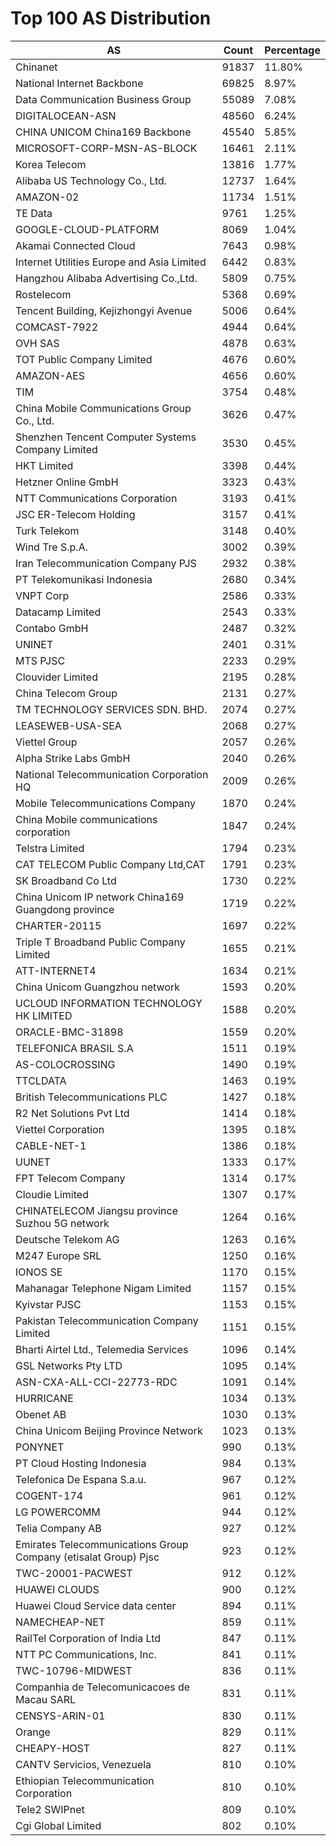 # Top 100 AS Distribution
| AS | Count | Percentage |
|----|----|----|
| Chinanet | 91837 | 11.80% |
| National Internet Backbone | 69825 | 8.97% |
| Data Communication Business Group | 55089 | 7.08% |
| DIGITALOCEAN-ASN | 48560 | 6.24% |
| CHINA UNICOM China169 Backbone | 45540 | 5.85% |
| MICROSOFT-CORP-MSN-AS-BLOCK | 16461 | 2.11% |
| Korea Telecom | 13816 | 1.77% |
| Alibaba US Technology Co., Ltd. | 12737 | 1.64% |
| AMAZON-02 | 11734 | 1.51% |
| TE Data | 9761 | 1.25% |
| GOOGLE-CLOUD-PLATFORM | 8069 | 1.04% |
| Akamai Connected Cloud | 7643 | 0.98% |
| Internet Utilities Europe and Asia Limited | 6442 | 0.83% |
| Hangzhou Alibaba Advertising Co.,Ltd. | 5809 | 0.75% |
| Rostelecom | 5368 | 0.69% |
| Tencent Building, Kejizhongyi Avenue | 5006 | 0.64% |
| COMCAST-7922 | 4944 | 0.64% |
| OVH SAS | 4878 | 0.63% |
| TOT Public Company Limited | 4676 | 0.60% |
| AMAZON-AES | 4656 | 0.60% |
| TIM | 3754 | 0.48% |
| China Mobile Communications Group Co., Ltd. | 3626 | 0.47% |
| Shenzhen Tencent Computer Systems Company Limited | 3530 | 0.45% |
| HKT Limited | 3398 | 0.44% |
| Hetzner Online GmbH | 3323 | 0.43% |
| NTT Communications Corporation | 3193 | 0.41% |
| JSC ER-Telecom Holding | 3157 | 0.41% |
| Turk Telekom | 3148 | 0.40% |
| Wind Tre S.p.A. | 3002 | 0.39% |
| Iran Telecommunication Company PJS | 2932 | 0.38% |
| PT Telekomunikasi Indonesia | 2680 | 0.34% |
| VNPT Corp | 2586 | 0.33% |
| Datacamp Limited | 2543 | 0.33% |
| Contabo GmbH | 2487 | 0.32% |
| UNINET | 2401 | 0.31% |
| MTS PJSC | 2233 | 0.29% |
| Clouvider Limited | 2195 | 0.28% |
| China Telecom Group | 2131 | 0.27% |
| TM TECHNOLOGY SERVICES SDN. BHD. | 2074 | 0.27% |
| LEASEWEB-USA-SEA | 2068 | 0.27% |
| Viettel Group | 2057 | 0.26% |
| Alpha Strike Labs GmbH | 2040 | 0.26% |
| National Telecommunication Corporation HQ | 2009 | 0.26% |
| Mobile Telecommunications Company | 1870 | 0.24% |
| China Mobile communications corporation | 1847 | 0.24% |
| Telstra Limited | 1794 | 0.23% |
| CAT TELECOM Public Company Ltd,CAT | 1791 | 0.23% |
| SK Broadband Co Ltd | 1730 | 0.22% |
| China Unicom IP network China169 Guangdong province | 1719 | 0.22% |
| CHARTER-20115 | 1697 | 0.22% |
| Triple T Broadband Public Company Limited | 1655 | 0.21% |
| ATT-INTERNET4 | 1634 | 0.21% |
| China Unicom Guangzhou network | 1593 | 0.20% |
| UCLOUD INFORMATION TECHNOLOGY HK LIMITED | 1588 | 0.20% |
| ORACLE-BMC-31898 | 1559 | 0.20% |
| TELEFONICA BRASIL S.A | 1511 | 0.19% |
| AS-COLOCROSSING | 1490 | 0.19% |
| TTCLDATA | 1463 | 0.19% |
| British Telecommunications PLC | 1427 | 0.18% |
| R2 Net Solutions Pvt Ltd | 1414 | 0.18% |
| Viettel Corporation | 1395 | 0.18% |
| CABLE-NET-1 | 1386 | 0.18% |
| UUNET | 1333 | 0.17% |
| FPT Telecom Company | 1314 | 0.17% |
| Cloudie Limited | 1307 | 0.17% |
| CHINATELECOM Jiangsu province Suzhou 5G network | 1264 | 0.16% |
| Deutsche Telekom AG | 1263 | 0.16% |
| M247 Europe SRL | 1250 | 0.16% |
| IONOS SE | 1170 | 0.15% |
| Mahanagar Telephone Nigam Limited | 1157 | 0.15% |
| Kyivstar PJSC | 1153 | 0.15% |
| Pakistan Telecommunication Company Limited | 1151 | 0.15% |
| Bharti Airtel Ltd., Telemedia Services | 1096 | 0.14% |
| GSL Networks Pty LTD | 1095 | 0.14% |
| ASN-CXA-ALL-CCI-22773-RDC | 1091 | 0.14% |
| HURRICANE | 1034 | 0.13% |
| Obenet AB | 1030 | 0.13% |
| China Unicom Beijing Province Network | 1023 | 0.13% |
| PONYNET | 990 | 0.13% |
| PT Cloud Hosting Indonesia | 984 | 0.13% |
| Telefonica De Espana S.a.u. | 967 | 0.12% |
| COGENT-174 | 961 | 0.12% |
| LG POWERCOMM | 944 | 0.12% |
| Telia Company AB | 927 | 0.12% |
| Emirates Telecommunications Group Company (etisalat Group) Pjsc | 923 | 0.12% |
| TWC-20001-PACWEST | 912 | 0.12% |
| HUAWEI CLOUDS | 900 | 0.12% |
| Huawei Cloud Service data center | 894 | 0.11% |
| NAMECHEAP-NET | 859 | 0.11% |
| RailTel Corporation of India Ltd | 847 | 0.11% |
| NTT PC Communications, Inc. | 841 | 0.11% |
| TWC-10796-MIDWEST | 836 | 0.11% |
| Companhia de Telecomunicacoes de Macau SARL | 831 | 0.11% |
| CENSYS-ARIN-01 | 830 | 0.11% |
| Orange | 829 | 0.11% |
| CHEAPY-HOST | 827 | 0.11% |
| CANTV Servicios, Venezuela | 810 | 0.10% |
| Ethiopian Telecommunication Corporation | 810 | 0.10% |
| Tele2 SWIPnet | 809 | 0.10% |
| Cgi Global Limited | 802 | 0.10% |
